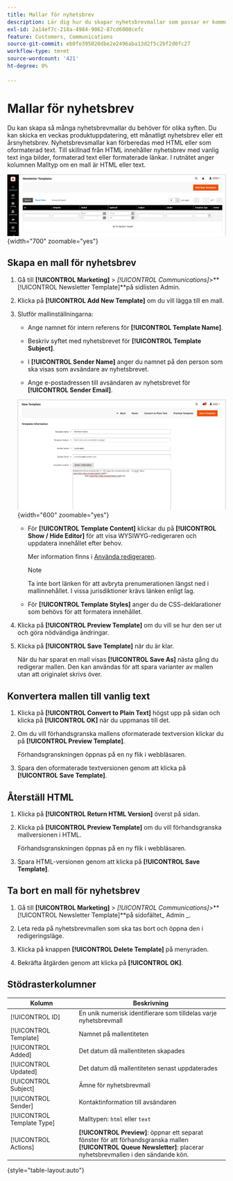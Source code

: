 ```yaml
---
title: Mallar för nyhetsbrev
description: Lär dig hur du skapar nyhetsbrevmallar som passar er kommunikationsstrategi.
exl-id: 2a14ef7c-218a-4984-9062-87cd6000cefc
feature: Customers, Communications
source-git-commit: eb0fe395020dbe2e2496aba13d2f5c2bf2d0fc27
workflow-type: tm+mt
source-wordcount: '421'
ht-degree: 0%

---
```


# Mallar för nyhetsbrev

Du kan skapa så många nyhetsbrevmallar du behöver för olika syften. Du kan skicka en veckas produktuppdatering, ett månatligt nyhetsbrev eller ett årsnyhetsbrev. Nyhetsbrevsmallar kan förberedas med HTML eller som oformaterad text. Till skillnad från HTML innehåller nyhetsbrev med vanlig text inga bilder, formaterad text eller formaterade länkar. I rutnätet anger kolumnen Malltyp om en mall är HTML eller text.

![Mallar för nyhetsbrev - lägg till i kön för nyhetsbrev](./assets/newsletter-templates-grid.png){width="700" zoomable="yes"}

## Skapa en mall för nyhetsbrev

1. Gå till **[!UICONTROL Marketing]** > _[!UICONTROL Communications]_>**[!UICONTROL Newsletter Template]**på sidlisten Admin.

1. Klicka på **[!UICONTROL Add New Template]** om du vill lägga till en mall.

1. Slutför mallinställningarna:

   - Ange namnet för intern referens för **[!UICONTROL Template Name]**.

   - Beskriv syftet med nyhetsbrevet för **[!UICONTROL Template Subject]**.

   - I **[!UICONTROL Sender Name]** anger du namnet på den person som ska visas som avsändare av nyhetsbrevet.

   - Ange e-postadressen till avsändaren av nyhetsbrevet för **[!UICONTROL Sender Email]**.

   ![Mallinformation för nyhetsbrev](./assets/newsletter-template-information2.png){width="600" zoomable="yes"}

   - För **[!UICONTROL Template Content]** klickar du på **[!UICONTROL Show / Hide Editor]** för att visa WYSIWYG-redigeraren och uppdatera innehållet efter behov.

     Mer information finns i [Använda redigeraren](../content-design/editor.md).

     >[!NOTE]
     >
     >Ta inte bort länken för att avbryta prenumerationen längst ned i mallinnehållet. I vissa jurisdiktioner krävs länken enligt lag.

   - För **[!UICONTROL Template Styles]** anger du de CSS-deklarationer som behövs för att formatera innehållet.

1. Klicka på **[!UICONTROL Preview Template]** om du vill se hur den ser ut och göra nödvändiga ändringar.

1. Klicka på **[!UICONTROL Save Template]** när du är klar.

   När du har sparat en mall visas **[!UICONTROL Save As]** nästa gång du redigerar mallen. Den kan användas för att spara varianter av mallen utan att originalet skrivs över.

## Konvertera mallen till vanlig text

1. Klicka på **[!UICONTROL Convert to Plain Text]** högst upp på sidan och klicka på **[!UICONTROL OK]** när du uppmanas till det.

1. Om du vill förhandsgranska mallens oformaterade textversion klickar du på **[!UICONTROL Preview Template]**.

   Förhandsgranskningen öppnas på en ny flik i webbläsaren.

1. Spara den oformaterade textversionen genom att klicka på **[!UICONTROL Save Template]**.

## Återställ HTML

1. Klicka på **[!UICONTROL Return HTML Version]** överst på sidan.  

1. Klicka på **[!UICONTROL Preview Template]** om du vill förhandsgranska mallversionen i HTML.

   Förhandsgranskningen öppnas på en ny flik i webbläsaren.

1. Spara HTML-versionen genom att klicka på **[!UICONTROL Save Template]**.

## Ta bort en mall för nyhetsbrev

1. Gå till **[!UICONTROL Marketing]** > _[!UICONTROL Communications]_>**[!UICONTROL Newsletter Template]**på sidofältet_ Admin _.

1. Leta reda på nyhetsbrevmallen som ska tas bort och öppna den i redigeringsläge.

1. Klicka på knappen **[!UICONTROL Delete Template]** på menyraden.

1. Bekräfta åtgärden genom att klicka på **[!UICONTROL OK]**.

## Stödrasterkolumner

| Kolumn | Beskrivning |
|--- |--- |
| [!UICONTROL ID] | En unik numerisk identifierare som tilldelas varje nyhetsbrevmall |
| [!UICONTROL Template] | Namnet på mallentiteten |
| [!UICONTROL Added] | Det datum då mallentiteten skapades |
| [!UICONTROL Updated] | Det datum då mallentiteten senast uppdaterades |
| [!UICONTROL Subject] | Ämne för nyhetsbrevmall |
| [!UICONTROL Sender] | Kontaktinformation till avsändaren |
| [!UICONTROL Template Type] | Malltypen: `html` eller `text` |
| [!UICONTROL Actions] | **[!UICONTROL Preview]**: öppnar ett separat fönster för att förhandsgranska mallen <br>**[!UICONTROL Queue Newsletter]**: placerar nyhetsbrevmallen i den sändande kön. |

{style="table-layout:auto"}

